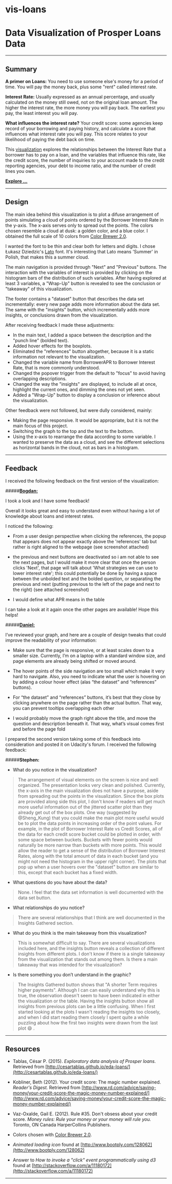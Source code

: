 # vis-loans
# Data Visualization of Prosper Loans Data

---

## Summary

**A primer on Loans:** You need to use someone else's money for a period of time. You will pay the money back, plus some "rent" called interest rate.

**Interest Rate:** Usually expressed as an annual percentage, and usually calculated on the money still owed, not on the original loan amount. The higher the interest rate, the more money you will pay back. The earliest you pay, the least interest you will pay.

**What influences the interest rate?** Your credit score: some agencies keep record of your borrowing and paying history, and calculate a score that influences what interest rate you will pay. This score relates to your likelihood of paying the debt back on time. 

This [visualization](http://cesartablas.github.io/vis-loans/) explores the relationships between the Interest Rate that a borrower has to pay on a loan, and the variables that influence this rate, like the credit score, the number of inquiries to your account made to the credit reporting agencies, your debt to income ratio, and the number of credit lines you own.

[**Explore ...**](http://cesartablas.github.io/vis-loans/)

---

## Design

The main idea behind this visualization is to plot a difuse arrangement of points simulating a cloud of points ordered by the Borrower Interest Rate in the y-axis. The x-axis serves only to spread out the points. The colors chosen resemble a cloud at dusk: a golden color, and a blue color. I obtained the full scale of 10 colors from [Color Brewer 2.0](http://colorbrewer2.org/).

I wanted the font to be thin and clear both for letters and digits. I chose Łukasz Dziedzic's [Lato](http://www.latofonts.com) font. It's interesting that Lato means 'Summer' in Polish, that makes this a summer cloud.

The main navigation is provided through "Next" and "Previous" buttons. The interaction with the variables of interest is provided by clicking on the histogram bars of the distribution of such variables. After having explored at least 3 variables, a "Wrap-Up" button is revealed to see the conclusion or "takeaway" of this visualization.

The footer contains a "dataset" button that describes the data set incrementally: every new page adds more information about the data set. The same with the "insights" button, which incrementally adds more insights, or conclusions drawn from the visualization.

After receiving feedback I made these adjustments:

* In the main text, I added a space between the description and the "punch line" (bolded text).
* Added hover effects for the boxplots.
* Eliminated the "references" button altogether, because it is a static information not relevant to the visualization.
* Changed the variable name from BorrowerAPR to Borrower Interest Rate, that is more commonly understood.
* Changed the popover trigger from the default to "focus" to avoid having overlapping descriptions.
* Changed the way the "insights" are displayed, to include all at once, highlight the current ones, and dimming the ones not yet seen.
* Added a "Wrap-Up" button to display a conclusion or inference about the visualization.

Other feedback were not followed, but were dully considered, mainly:

* Making the page responsive. It would be appropriate, but it is not the main focus of this project.
* Switching the graph to the top and the text to the bottom.
* Using the x-axis to rearrange the data according to some variable. I wanted to preserve the data as a cloud, and see the different selections as horizontal bands in the cloud, not as bars in a histogram.

---

## Feedback 

I received the following feedback on the first version of the visualization:

#####[**Bogdan:**](http://linkedin.com/in/bogdanpascalau/)

I took a look and I have some feedback!

Overall it looks great and easy to understand even without having a lot of knowledge about loans and interest rates.

I noticed the following:

- From a user design perspective when clicking the references, the popup that appears does not appear exactly above the 'references' tab but rather is right aligned to the webpage (see screenshot attached)

- the previous and next buttons are deactivated so i am not able to see the next pages, but I would make it more clear that once the person clicks 'Next', that page will talk about 'What strategies we can use to lower interest rate'; this could potentially be done by having a space between the unbolded text and the bolded question, or separating the previous and next (putting previous to the left of the page and next to the right) (see attached screenshot)

- I would define what APR means in the table

I can take a look at it again once the other pages are available! Hope this helps!
  
#####[**Daniel:**](http://linkedin.com/in/danieltablas/)
  
I’ve reviewed your graph, and here are a couple of design tweaks that could improve the readability of your information: 

- Make sure that the page is responsive, or at least scales down to a smaller size. Currently, I’m on a laptop with a standard window size, and page elements are already being shifted or moved around. 

- The hover points of the side navigation are too small which make it very hard to navigate. Also, you need to indicate what the user is hovering on by adding a colour hover effect  (alas “the dataset” and “references” buttons). 

- For “the dataset” and “references” buttons, it’s best that they close by clicking anywhere on the page rather than the actual button. That way, you can prevent tooltips overlapping each other

- I would probably move the graph right above the title, and move the question and description beneath it. That way, what’s visual comes first and before the page fold
  
I prepared the second version taking some of this feedback into consideration and posted it on Udacity's forum. I received the following feedback:

#####**Stephen:**

- What do you notice in the visualization?

> The arrangement of visual elements on the screen is nice and well organized. The presentation looks very clean and polished.
> Currently, the x-axis in the main visualization does not have a purpose, aside from spreading out the points in the visualization. Since the box plots are provided along side this plot, I don't know if readers will get much more useful information out of the jittered scatter plot than they already get out of the box plots.
> One way (suggested by @Sheng_Kung) that you could make the main plot more useful would be to plot the data points in increasing order of the point values. For example, in the plot of Borrower Interest Rate vs Credit Scores, all of the data for each credit score bucket could be plotted in order, with some space between buckets. Buckets with fewer points would naturally be more narrow than buckets with more points. This would allow the reader to get a sense of the distribution of Borrower Interest Rates, along with the total amount of data in each bucket (and you might not need the histogram in the upper right corner). The plots that pop up when a user hovers over the "dataset" button are similar to this, except that each bucket has a fixed width.

- What questions do you have about the data?

> None. I feel that the data set information is well documented with the data set button.

- What relationships do you notice?

> There are several relationships that I think are well documented in the Insights Gathered section.

- What do you think is the main takeaway from this visualization?

> This is somewhat difficult to say. There are several visualizations included here, and the insights button reveals a collection of different insights from different plots. I don't know if there is a single takeaway from the visualization that stands out among them. Is there a main takeaway that was intended for the visualization?

- Is there something you don’t understand in the graphic?

> The Insights Gathered button shows that "A shorter Term requires higher payments". Although I can can easily understand why this is true, the observation doesn't seem to have been indicated in either the visualization or the table.
> Having the insights button show all insights from previous plots can be a little confusing. When I first started looking at the plots I wasn't reading the insights too closely, and when I did start reading them closely I spent quite a while puzzling about how the first two insights were drawn from the last plot :smile: .

---

## Resources

- Tablas, César P. (2015). *Exploratory data analysis of Prosper loans.* Retrieved from [http://cesartablas.github.io/eda-loans/](http://cesartablas.github.io/eda-loans/)

- Kobliner, Beth (2012). Your credit score: The magic number explained. *Reader&#039;s Digest.* Retrieved from [http://www.rd.com/advice/saving-money/your-credit-score-the-magic-money-number-explained/](http://www.rd.com/advice/saving-money/your-credit-score-the-magic-money-number-explained/)

- Vaz-Oxalde, Gail E. (2012). Rule #35. Don't obsess about your credit score. *Money rules: Rule your money or your money will rule you.* Toronto, ON Canada HarperCollins Publishers.

- Colors chosen with [Color Brewer 2.0](http://colorbrewer2.org/).

- *Animated loading icon* found at [http://www.bootply.com/128062](http://www.bootply.com/128062)

- Answer to *How to invoke a "click" event programmatically using d3* found at [http://stackoverflow.com/a/11180172](http://stackoverflow.com/a/11180172)

---
